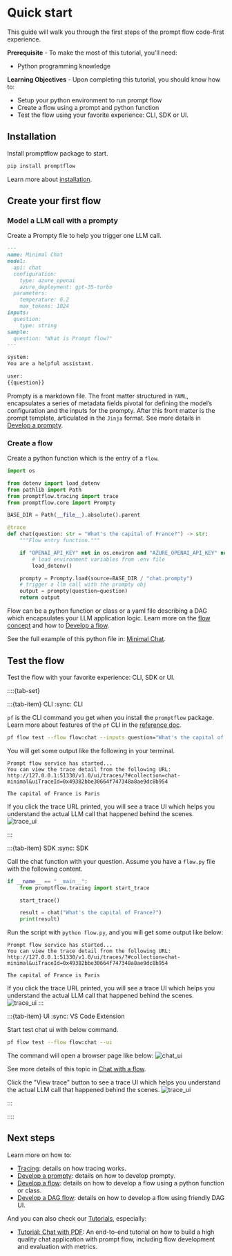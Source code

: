 # Quick start

This guide will walk you through the first steps of the prompt flow code-first experience.

**Prerequisite** - To make the most of this tutorial, you'll need:
- Python programming knowledge

**Learning Objectives** - Upon completing this tutorial, you should know how to:
- Setup your python environment to run prompt flow
- Create a flow using a prompt and python function
- Test the flow using your favorite experience: CLI, SDK or UI.

## Installation

Install promptflow package to start.
```sh
pip install promptflow
```

Learn more about [installation](./installation/index.md).

## Create your first flow

### Model a LLM call with a prompty

Create a Prompty file to help you trigger one LLM call. 

```md
---
name: Minimal Chat
model:
  api: chat
  configuration:
    type: azure_openai
    azure_deployment: gpt-35-turbo
  parameters:
    temperature: 0.2
    max_tokens: 1024
inputs:
  question:
    type: string
sample:
  question: "What is Prompt flow?"
---

system:
You are a helpful assistant.

user:
{{question}}
```

Prompty is a markdown file. The front matter structured in `YAML`, encapsulates a series of metadata fields pivotal for defining the model’s configuration and the inputs for the prompty. After this front matter is the prompt template, articulated in the `Jinja` format.
See more details in [Develop a prompty](./develop-a-prompty/index.md). 

### Create a flow
Create a python function which is the entry of a `flow`. 

```python
import os

from dotenv import load_dotenv
from pathlib import Path
from promptflow.tracing import trace
from promptflow.core import Prompty

BASE_DIR = Path(__file__).absolute().parent

@trace
def chat(question: str = "What's the capital of France?") -> str:
    """Flow entry function."""

    if "OPENAI_API_KEY" not in os.environ and "AZURE_OPENAI_API_KEY" not in os.environ:
        # load environment variables from .env file
        load_dotenv()

    prompty = Prompty.load(source=BASE_DIR / "chat.prompty")
    # trigger a llm call with the prompty obj
    output = prompty(question=question)
    return output
```

Flow can be a python function or class or a yaml file describing a DAG which encapsulates your LLM application logic.
Learn more on the [flow concept](../concepts/concept-flows.md) and how to [Develop a flow](./develop-a-flex-flow/index.md).

See the full example of this python file in: [Minimal Chat](https://github.com/microsoft/promptflow/tree/main/examples/flex-flows/chat-minimal).

## Test the flow

Test the flow with your favorite experience: CLI, SDK or UI.

::::{tab-set}

:::{tab-item} CLI
:sync: CLI

`pf` is the CLI command you get when you install the `promptflow` package. Learn more about features of the `pf` CLI in the [reference doc](https://microsoft.github.io/promptflow/reference/pf-command-reference.html).

```sh
pf flow test --flow flow:chat --inputs question="What's the capital of France?"
```

You will get some output like the following in your terminal.
```text
Prompt flow service has started...
You can view the trace detail from the following URL:
http://127.0.0.1:51330/v1.0/ui/traces/?#collection=chat-minimal&uiTraceId=0x49382bbe30664f747348a8ae9dc8b954

The capital of France is Paris

```

If you click the trace URL printed, you will see a trace UI which helps you understand the actual LLM call that happened behind the scenes.
![trace_ui](../media/how-to-guides/quick-start/flow_test_trace_ui.png)


:::

:::{tab-item} SDK
:sync: SDK

Call the chat function with your question. Assume you have a `flow.py` file with the following content.
```python
if __name__ == "__main__":
    from promptflow.tracing import start_trace

    start_trace()

    result = chat("What's the capital of France?")
    print(result)
```

Run the script with `python flow.py`, and you will get some output like below:
```text
Prompt flow service has started...
You can view the trace detail from the following URL:
http://127.0.0.1:51330/v1.0/ui/traces/?#collection=chat-minimal&uiTraceId=0x49382bbe30664f747348a8ae9dc8b954

The capital of France is Paris

```

If you click the trace URL printed, you will see a trace UI which helps you understand the actual LLM call that happened behind the scenes.
![trace_ui](../media/how-to-guides/quick-start/flow_test_trace_ui.png)
:::

:::{tab-item} UI
:sync: VS Code Extension

Start test chat ui with below command.

```sh
pf flow test --flow flow:chat --ui 
```

The command will open a browser page like below:
![chat_ui](../media/how-to-guides/quick-start/flow_test_ui.png)

See more details of this topic in [Chat with a flow](./chat-with-a-flow/index.md).


Click the "View trace" button to see a trace UI which helps you understand the actual LLM call that happened behind the scenes.
![trace_ui](../media/how-to-guides/quick-start/flow_test_trace_ui.png)


:::

::::


## Next steps

Learn more on how to:
- [Tracing](./tracing/index.md): details on how tracing works.
- [Develop a prompty](./develop-a-prompty/index.md): details on how to develop prompty.
- [Develop a flow](./develop-a-flex-flow/index.md): details on how to develop a flow using a python function or class.
- [Develop a DAG flow](./develop-a-dag-flow/index.md): details on how to develop a flow using friendly DAG UI.

And you can also check our [Tutorials](https://microsoft.github.io/promptflow/tutorials/index.html), especially:
- [Tutorial: Chat with PDF](https://microsoft.github.io/promptflow/tutorials/chat-with-pdf.html): An end-to-end tutorial on how to build a high quality chat application with prompt flow, including flow development and evaluation with metrics.


